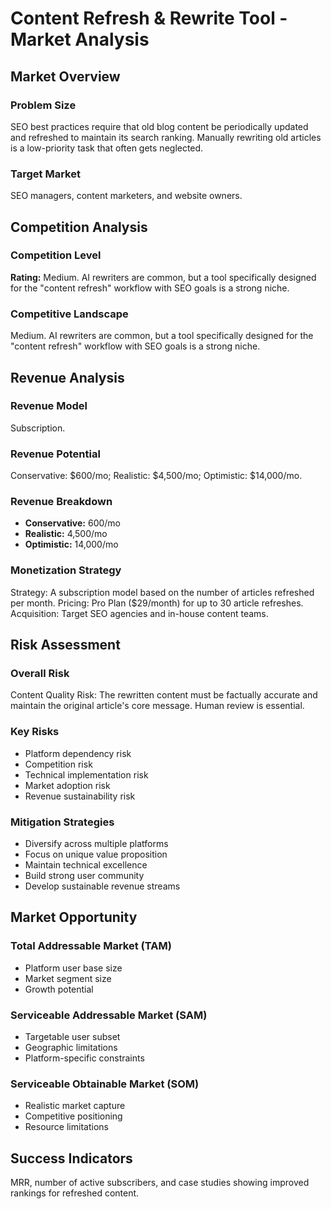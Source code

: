 # Content Refresh & Rewrite Tool - Market Analysis

## Market Overview

### Problem Size
SEO best practices require that old blog content be periodically updated and refreshed to maintain its search ranking. Manually rewriting old articles is a low-priority task that often gets neglected.

### Target Market
SEO managers, content marketers, and website owners.

## Competition Analysis

### Competition Level
**Rating:** Medium. AI rewriters are common, but a tool specifically designed for the "content refresh" workflow with SEO goals is a strong niche.

### Competitive Landscape
Medium. AI rewriters are common, but a tool specifically designed for the "content refresh" workflow with SEO goals is a strong niche.

## Revenue Analysis

### Revenue Model
Subscription.

### Revenue Potential
Conservative: $600/mo; Realistic: $4,500/mo; Optimistic: $14,000/mo.

### Revenue Breakdown
- **Conservative:** 600/mo
- **Realistic:** 4,500/mo
- **Optimistic:** 14,000/mo

### Monetization Strategy
Strategy: A subscription model based on the number of articles refreshed per month. Pricing: Pro Plan ($29/month) for up to 30 article refreshes. Acquisition: Target SEO agencies and in-house content teams.

## Risk Assessment

### Overall Risk
Content Quality Risk: The rewritten content must be factually accurate and maintain the original article's core message. Human review is essential.

### Key Risks
- Platform dependency risk
- Competition risk
- Technical implementation risk
- Market adoption risk
- Revenue sustainability risk

### Mitigation Strategies
- Diversify across multiple platforms
- Focus on unique value proposition
- Maintain technical excellence
- Build strong user community
- Develop sustainable revenue streams

## Market Opportunity

### Total Addressable Market (TAM)
- Platform user base size
- Market segment size
- Growth potential

### Serviceable Addressable Market (SAM)
- Targetable user subset
- Geographic limitations
- Platform-specific constraints

### Serviceable Obtainable Market (SOM)
- Realistic market capture
- Competitive positioning
- Resource limitations

## Success Indicators
MRR, number of active subscribers, and case studies showing improved rankings for refreshed content.
